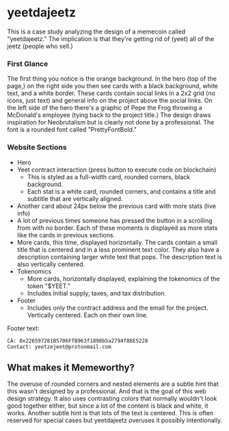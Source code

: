 # yeetdajeetz
This is a case study analyzing the design of a memecoin called "yeetdajeetz." The implication is that they're getting rid of (yeet) all of the jeetz (people who sell.)
### First Glance
The first thing you notice is the orange background. In the hero (top of the page,) on the right side you then see cards with a black background, white text, and a white border. These cards contain social links in a 2x2 grid (no icons, just text) and general info on the project above the social links. On the left side of the hero there's a graphic of Pepe the Frog throwing a McDonald's employee (tying back to the project title.) The design draws inspiration for Neobrutalism but is clearly not done by a professional. The font is a rounded font called "PrettyFontBold."

### Website Sections
- Hero
- Yeet contract interaction (press button to execute code on blockchain)
	- This is styled as a full-width card, rounded corners, black background.
	- Each stat is a white card, rounded corners, and contains a title and subtitle that are vertically aligned.
- Another card about 24px below the previous card with more stats (live info)
- A lot of previous times someone has pressed the button in a scrolling from with no border. Each of these moments is displayed as more stats like the cards in previous sections.
- More cards, this time, displayed horizontally. The cards contain a small title that is centered and in a less prominent text color. They also have a description containing larger white text that pops. The description text is also vertically centered.
- Tokenomics
	- More cards, horizontally displayed, explaining the tokenomics of the token "$YEET."
	- Includes Initial supply, taxes, and tax distribution.
- Footer
	- Includes only the contract address and the email for the project. Vertically centered. Each on their own line.

Footer text:
```
CA: 0x226597281B5706FfB963f1890b5a2794f86E5228
Contact: yeetzejeet@protonmail.com
```
## What makes it Memeworthy?
The overuse of rounded corners and nested elements are a subtle hint that this wasn't designed by a professional. And that is the goal of this web design strategy. It also uses contrasting colors that normally wouldn't look good together either, but since a lot of the content is black and white, it works.
Another subtle hint is that lots of the text is centered. This is often reserved for special cases but yeetdajeetz overuses it possibly intentionally.